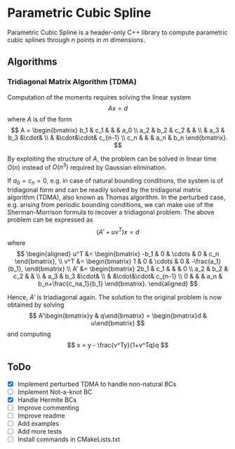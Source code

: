 # Parametric Cubic Spline #

Parametric Cubic Spline is a header-only C++ library to compute parametric cubic splines through $n$ points in $m$ 
dimensions.

## Algorithms ##

### Tridiagonal Matrix Algorithm (TDMA) ###
Computation of the moments requires solving the linear system
$$
Ax=d
$$
where $A$ is of the form
$$
A = 
\begin{bmatrix}
  b_1 & c_1 &     &     & a_0     \\ 
  a_2 & b_2 & c_2 &     &         \\
      & a_3 & b_3 &\cdot&         \\
      &     &\cdot&\cdot& c_{n-1} \\
  c_n &     &     & a_n & b_n
\end{bmatrix}.
$$

By exploiting the structure of $A$, the problem can be solved in linear time $O(n)$ instead of $O(n^3)$ required by Gaussian elimination. 

If $a_0=c_n=0$, e.g. in case of natural bounding conditions, the system is of tridiagonal form and can be readily solved by the tridiagonal matrix algorithm (TDMA), also known as Thomas algorithm. In the perturbed case, e.g. arising from periodic bounding conditions, we can make use of the Sherman-Morrison formula to recover a tridiagonal problem. The above problem can be expressed as
$$
(A'+uv^T)x=d
$$
where
$$
\begin{aligned}
u^T &= \begin{bmatrix} -b_1 & 0 & \cdots & 0 & c_n \end{bmatrix}, \\
v^T &= \begin{bmatrix} 1 & 0 & \cdots & 0 & -\frac{a_1}{b_1}, \end{bmatrix} \\
A'  &= \begin{bmatrix}
  2b_1 & c_1 &     &     & 0       \\ 
  a_2  & b_2 & c_2 &     &         \\
       & a_3 & b_3 &\cdot&         \\
       &     &\cdot&\cdot& c_{n-1} \\
  0    &     &     & a_n & b_n+\frac{c_na_1}{b_1}
\end{bmatrix}.
\end{aligned}
$$

Hence, $A'$ is triadiagonal again. The solution to the original problem is now obtained by solving 
$$
A'\begin{bmatrix}y & q\end{bmatrix} = \begin{bmatrix}d & u\end{bmatrix}
$$
and computing
$$
x = y - \frac{v^Ty}{1+v^Tq}q
$$

## ToDo ##
- [X] Implement perturbed TDMA to handle non-natural BCs
- [ ] Implement Not-a-knot BC
- [X] Handle Hermite BCs
- [ ] Improve commenting
- [ ] Improve readme
- [ ] Add examples
- [ ] Add more tests
- [ ] Install commands in CMakeLists.txt